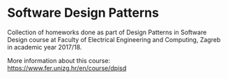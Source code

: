 # Software Design Patterns

Collection of homeworks done as part of Design Patterns in Software Design course at Faculty of Electrical Engineering and Computing, Zagreb in academic year 2017/18.

More information about this course: https://www.fer.unizg.hr/en/course/dpisd
